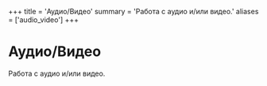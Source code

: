 +++
title = 'Аудио/Видео'
summary = 'Работа с аудио и/или видео.'
aliases = ['audio_video']
+++

# Аудио/Видео

Работа с аудио и/или видео.
